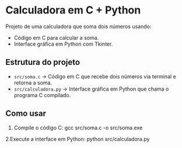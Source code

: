 # Calculadora em C + Python

Projeto de uma calculadora que soma dois números usando:
- Código em C para calcular a soma.
- Interface gráfica em Python com Tkinter.

## Estrutura do projeto

- `src/soma.c` → Código em C que recebe dois números via terminal e retorna a soma.
- `src/calculadora.py` → Interface gráfica em Python que chama o programa C compilado.


## Como usar

 1. Compile o código C:
 gcc src/soma.c -o src/soma.exe

 2.Execute a interface em Python:
 python src/calculadora.py
